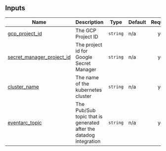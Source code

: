 <!-- BEGIN_TF_DOCS -->
## Inputs

| Name | Description | Type | Default | Required |
|------|-------------|------|---------|:--------:|
| <a name="input_gcp_project_id"></a> [gcp\_project\_id](#input\_gcp\_project\_id) | The GCP Project ID | `string` | n/a | yes |
| <a name="input_secret_manager_project_id"></a> [secret\_manager\_project\_id](#input\_secret\_manager\_project\_id) | The project id for Google Secret Manager | `string` | n/a | yes |
| <a name="input_cluster_name"></a> [cluster\_name](#input\_cluster\_name) | The name of the kubernetes cluster | `string` | n/a | yes |
| <a name="input_eventarc_topic"></a> [eventarc\_topic](#input\_eventarc\_topic) | The Pub/Sub topic that is generated after the datadog integration | `string` | n/a | yes |
<!-- END_TF_DOCS -->